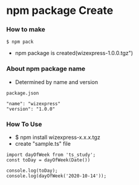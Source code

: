 # npm package Create
### How to make
```
$ npm pack
```
- npm package is created(wizexpress-1.0.0.tgz")

### About npm package name 
- Determined by name and version
```
package.json

"name": "wizexpress"
"version": "1.0.0"
```

### How To Use
- $ npm install wizexpress-x.x.x.tgz
- create "sample.ts" file
```
import dayOfWeek from 'ts_study';
const toDay = dayOfWeek(Date())

console.log(toDay);
console.log(dayOfWeek('2020-10-14'));
```
